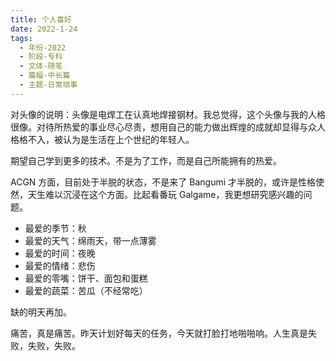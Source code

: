```yaml
---
title: 个人喜好
date: 2022-1-24
tags:
  - 年份-2022
  - 阶段-专科
  - 文体-随笔
  - 篇幅-中长篇
  - 主题-日常琐事
---
```


对头像的说明：头像是电焊工在认真地焊接钢材。我总觉得，这个头像与我的人格很像。对待所热爱的事业尽心尽责，想用自己的能力做出辉煌的成就却显得与众人格格不入，被认为是生活在上个世纪的年轻人。

期望自己学到更多的技术。不是为了工作，而是自己所能拥有的热爱。

ACGN 方面，目前处于半脱的状态，不是来了 Bangumi 才半脱的，或许是性格使然，天生难以沉浸在这个方面。比起看番玩 Galgame，我更想研究感兴趣的问题。

- 最爱的季节：秋
- 最爱的天气：绵雨天，带一点薄雾
- 最爱的时间：夜晚
- 最爱的情绪：悲伤
- 最爱的零嘴：饼干、面包和蛋糕
- 最爱的蔬菜：苦瓜（不经常吃）

缺的明天再加。

痛苦，真是痛苦。昨天计划好每天的任务，今天就打脸打地啪啪响。人生真是失败，失败，失败。
